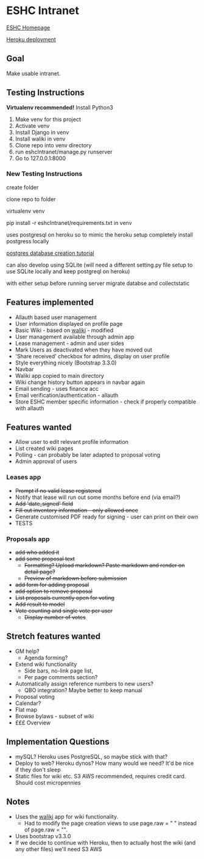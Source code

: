 # ESHC Intranet
[ESHC Homepage](http://edinburghcoop.wordpress.com/)

[Heroku deployment](https://eshc.herokuapp.com/)

## Goal
Make usable intranet.

## Testing Instructions
**Virtualenv recommended!**
Install Python3
1. Make venv for this project
2. Activate venv
3. Install Django in venv
4. Install waliki in venv
5. Clone repo into venv directory
6. run eshcIntranet/manage.py runserver
7. Go to 127.0.0.1:8000

### New Testing Instructions
create folder

clone repo to folder

virtualenv venv

pip install -r eshcIntranet/requirements.txt in venv

uses postgresql on heroku so to mimic the heroku setup completely install postgress locally

[postgres database creation tutorial](https://www.digitalocean.com/community/tutorials/how-to-use-postgresql-with-your-django-application-on-ubuntu-14-04)

can also develop using SQLite (will need a different setting.py file setup to use SQLite locally and keep postgreql on heroku)

with either setup before running server migrate databse and collectstatic 

## Features implemented
* Allauth based user management 
* User information displayed on profile page
* Basic Wiki - based on [waliki](https://github.com/mgaitan/waliki) - modified
* User management available through admin app
* Lease management - admin and user sides
* Mark Users as deactivated when they have moved out 
* 'Share received' checkbox for admins, display on user profile
* Style everything nicely (Bootstrap 3.3.0)
* Navbar
* Waliki app copied to main directory 
* Wiki change history button appears in navbar again
* Email sending - uses finance acc
* Email verification/authentication - allauth
* Store ESHC member specific information - check if properly compatible with allauth

## Features wanted
* Allow user to edit relevant profile information
* List created wiki pages
* Polling - can probably be later adapted to proposal voting
* Admin approval of users

### Leases app
* ~~Prompt if no valid lease registered~~
* Notify that lease will run out some months before end (via email?)
* ~~Add 'date_signed' field~~
* ~~Fill out inventory information - only allowed once~~
* Generate customised PDF ready for signing - user can print on their own
* TESTS

### Proposals app
* ~~add who added it~~
* ~~add some proposal text~~
  * ~~Formatting? Upload markdown? Paste markdown and render on detail page?~~
  * ~~Preview of markdown before submission~~
* ~~add form for adding proposal~~
* ~~add option to remove proposal~~
* ~~List proposals currently open for voting~~
* ~~Add result to model~~
* ~~Vote counting and single vote per user~~
  * ~~Display number of votes~~

## Stretch features wanted
* GM help?  
  * Agenda forming?
* Extend wiki functionality
  * Side bars, no-link page list,
  * Per page comments section?
* Automatically assign reference numbers to new users?
  * QBO integration? Maybe better to keep manual
* Proposal voting
* Calendar?
* Flat map
* Browse bylaws - subset of wiki
* £££ Overview

## Implementation Questions
* mySQL? Heroku uses PostgreSQL, so maybe stick with that?
* Deploy to web? Heroku dynos? How many would we need? It'd be nice if they don't sleep
* Static files for wiki etc. S3 AWS recommended, requires credit card. Should cost micropennies

## Notes
* Uses the [waliki](https://github.com/mgaitan/waliki) app for wiki functionality. 
  * Had to modify the page creation views to use page.raw = " " instead of page.raw = "".
* Uses bootstrap v3.3.0
* If we decide to continue with Heroku, then to actually host the wiki (and any other files) we'll need S3 AWS
